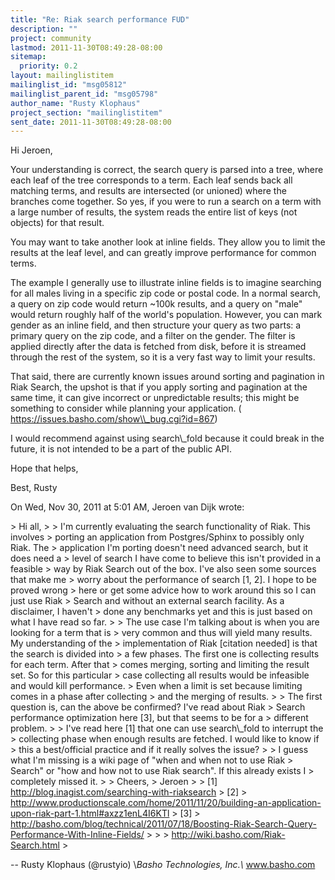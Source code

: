 ```yaml
---
title: "Re: Riak search performance FUD"
description: ""
project: community
lastmod: 2011-11-30T08:49:28-08:00
sitemap:
  priority: 0.2
layout: mailinglistitem
mailinglist_id: "msg05812"
mailinglist_parent_id: "msg05798"
author_name: "Rusty Klophaus"
project_section: "mailinglistitem"
sent_date: 2011-11-30T08:49:28-08:00
---
```



Hi Jeroen,

Your understanding is correct, the search query is parsed into a tree,
where each leaf of the tree corresponds to a term. Each leaf sends back all
matching terms, and results are intersected (or unioned) where the branches
come together. So yes, if you were to run a search on a term with a large
number of results, the system reads the entire list of keys (not objects)
for that result.

You may want to take another look at inline fields. They allow you to limit
the results at the leaf level, and can greatly improve performance for
common terms.

The example I generally use to illustrate inline fields is to imagine
searching for all males living in a specific zip code or postal code. In a
normal search, a query on zip code would return ~100k results, and a query
on "male" would return roughly half of the world's population. However, you
can mark gender as an inline field, and then structure your query as two
parts: a primary query on the zip code, and a filter on the gender. The
filter is applied directly after the data is fetched from disk, before it
is streamed through the rest of the system, so it is a very fast way to
limit your results.

That said, there are currently known issues around sorting and pagination
in Riak Search, the upshot is that if you apply sorting and pagination at
the same time, it can give incorrect or unpredictable results; this might
be something to consider while planning your application. (
https://issues.basho.com/show\\_bug.cgi?id=867)

I would recommend against using search\\_fold because it could break in the
future, it is not intended to be a part of the public API.

Hope that helps,

Best,
Rusty

On Wed, Nov 30, 2011 at 5:01 AM, Jeroen van Dijk  wrote:

&gt; Hi all,
&gt;
&gt; I'm currently evaluating the search functionality of Riak. This involves
&gt; porting an application from Postgres/Sphinx to possibly only Riak. The
&gt; application I'm porting doesn't need advanced search, but it does need a
&gt; level of search I have come to believe this isn't provided in a feasible
&gt; way by Riak Search out of the box. I've also seen some sources that make me
&gt; worry about the performance of search [1, 2]. I hope to be proved wrong
&gt; here or get some advice how to work around this so I can just use Riak
&gt; Search and without an external search facility. As a disclaimer, I haven't
&gt; done any benchmarks yet and this is just based on what I have read so far.
&gt;
&gt; The use case I'm talking about is when you are looking for a term that is
&gt; very common and thus will yield many results. My understanding of the
&gt; implementation of Riak [citation needed] is that the search is divided into
&gt; a few phases. The first one is collecting results for each term. After that
&gt; comes merging, sorting and limiting the result set. So for this particular
&gt; case collecting all results would be infeasible and would kill performance.
&gt; Even when a limit is set because limiting comes in a phase after collecting
&gt; and the merging of results.
&gt;
&gt; The first question is, can the above be confirmed? I've read about Riak
&gt; Search performance optimization here [3], but that seems to be for a
&gt; different problem.
&gt;
&gt; I've read here [1] that one can use search\\_fold to interrupt the
&gt; collecting phase when enough results are fetched. I would like to know if
&gt; this a best/official practice and if it really solves the issue?
&gt;
&gt; I guess what I'm missing is a wiki page of "when and when not to use Riak
&gt; Search" or "how and how not to use Riak search". If this already exists I
&gt; completely missed it.
&gt;
&gt; Cheers,
&gt; Jeroen
&gt;
&gt; [1] http://blog.inagist.com/searching-with-riaksearch
&gt; [2]
&gt; http://www.productionscale.com/home/2011/11/20/building-an-application-upon-riak-part-1.html#axzz1enL4I6KTl
&gt; [3]
&gt; http://basho.com/blog/technical/2011/07/18/Boosting-Riak-Search-Query-Performance-With-Inline-Fields/
&gt;
&gt;
&gt; http://wiki.basho.com/Riak-Search.html
&gt;

-- 
Rusty Klophaus (@rustyio)
\\*Basho Technologies, Inc.\\*
www.basho.com
